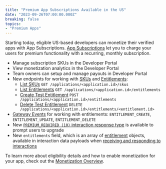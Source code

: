 ```yaml
---
title: "Premium App Subscriptions Available in the US"
date: "2023-09-26T07:00:00.000Z"
breaking: false
topics:
- "Premium Apps"
---
```


Starting today, eligible US-based developers can monetize their verified apps with App Subscriptions. [App Subscriptions](#DOCS_MONETIZATION_OVERVIEW) let you to charge your users for premium functionality with a recurring, monthly subscription.

* Manage subscription SKUs in the Developer Portal
* View monetization analytics in the Developer Portal
* Team owners can setup and manage payouts in Developer Portal
* New endpoints for working with [SKUs](#DOCS_MONETIZATION_SKUS) and [Entitlements](#DOCS_MONETIZATION_ENTITLEMENTS):
  * [List SKUs](#DOCS_MONETIZATION_SKUS/list-skus) `GET /applications/<application.id>/skus`
  * [List Entitlements](#DOCS_MONETIZATION_ENTITLEMENTS/list-entitlements) `GET /applications/<application.id>/entitlements`
  * [Create Test Entitlement](#DOCS_MONETIZATION_ENTITLEMENTS/create-test-entitlement) `POST /applications/<application.id>/entitlements`
  * [Delete Test Entitlement](#DOCS_MONETIZATION_ENTITLEMENTS/delete-test-entitlement)  `DELETE /applications/<application.id>/entitlements/<entitlement.id>`
* [Gateway Events](#DOCS_MONETIZATION_ENTITLEMENTS/gateway-events) for working with entitlements: `ENTITLEMENT_CREATE`, `ENTITLEMENT_UPDATE`, `ENTITLEMENT_DELETE`
* New [`PREMIUM_REQUIRED (10)` interaction response type](#DOCS_MONETIZATION_ENTITLEMENTS/premiumrequired-interaction-response) is available to prompt users to upgrade
* New `entitlements` field, which is an array of [entitlement](#DOCS_MONETIZATION_ENTITLEMENTS/) objects, available in interaction data payloads when [receiving and responding to interactions](#DOCS_INTERACTIONS_RECEIVING_AND_RESPONDING/interaction-object-interaction-structure)

To learn more about eligibility details and how to enable monetization for your app, check out the [Monetization Overview](#DOCS_MONETIZATION_OVERVIEW).
